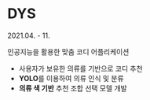 # DYS

2021.04. - 11.



인공지능을 활용한 맞춤 코디 어플리케이션

- 사용자가 보유한 의류를 기반으로 코디 추천
- **YOLO**를 이용하여 의류 인식 및 분류
- **의류 색 기반** 추천 조합 선택 모델 개발



